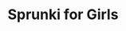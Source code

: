 ---
slug: sprunki-for-girls
title: Sprunki for Girls
description: "Sprunki for Girls is an exciting online game. Play for free directly in your browser!"
icon: /images/popular_mods/Sprunki for Girls.png
url: https://wowtbc.net/sprunkin/sprunki-for-girls/index.html
previewImage: /images/popular_mods/Sprunki for Girls.png
type: popular mods

# SEO配置
seo:
  title: "Sprunki for Girls - Play Free Online Game | Fun Browser Games"
  description: "Sprunki for Girls - Play this fun online game for free in your browser. No download required!"
  ogImage: "/images/popular_mods/Sprunki for Girls.png"
  keywords: "sprunki-for-girls, online game, browser game, free game, popular mods game, play online"

videoUrls:
  - https://www.youtube.com/embed/example1
  - https://www.youtube.com/embed/example2

whyPlay:
  title: "Why Play Sprunki for Girls?"
  items:
    - "Immersive Gameplay: Sprunki for Girls offers an engaging and immersive gaming experience that will keep you entertained for hours"
    - "Challenging Levels: Test your skills with increasingly difficult challenges and obstacles"
    - "Beautiful Graphics: Enjoy stunning visuals and smooth animations that bring the game world to life"
    - "Regular Updates: New content and features are added regularly to keep the game fresh and exciting"
    - "Free to Play: Experience all the fun without spending a penny"
    - "Community Features: Connect with other players, share strategies, and compete for high scores"
    - "Cross-Platform: Play on any device with a web browser, no downloads required"

features:
  title: "Key Features of Sprunki for Girls"
  image: "/images/popular_mods/Sprunki for Girls.png"
  items:
    - "Intuitive Controls: Easy to learn controls make Sprunki for Girls accessible for players of all skill levels"
    - "Multiple Game Modes: Enjoy various gameplay options that provide different challenges and experiences"
    - "Character Customization: Personalize your gaming experience with unique characters and items"
    - "Achievement System: Complete special tasks to earn rewards and recognition"
    - "Leaderboards: Compete with players worldwide and see who can achieve the highest scores"

characteristics:
  title: "Game Characteristics"
  image: "/images/popular_mods/Sprunki for Girls.png"
  items:
    - "Genre: Popular mods game with elements of strategy and skill"
    - "Difficulty: Suitable for both casual gamers and those seeking a challenge"
    - "Play Time: Quick sessions or extended gameplay, depending on your preference"
    - "Art Style: Vibrant and engaging visuals that enhance the gaming experience"
    - "Sound Design: Immersive audio that complements the gameplay perfectly"

info: "Sprunki for Girls is an exciting online game that offers players a unique and engaging gaming experience. With its intuitive controls, stunning visuals, and challenging gameplay, Sprunki for Girls provides hours of entertainment for players of all ages and skill levels. Whether you're looking for a quick gaming session during a break or an extended play session, Sprunki for Girls delivers an immersive experience that will keep you coming back for more. The game features multiple levels of increasing difficulty, ensuring that players are constantly challenged as they progress. With regular updates adding new content and features, Sprunki for Girls remains fresh and exciting, providing endless entertainment options for its growing community of players."

howToPlayIntro: "Welcome to Sprunki for Girls! This guide will walk you through the basics and help you master the game. Whether you're a beginner or looking to improve your skills, these tips and instructions will enhance your gaming experience."

howToPlaySteps:
  - title: "Getting Started"
    description: "Begin your Sprunki for Girls adventure by familiarizing yourself with the controls. Use your keyboard or mouse to navigate through the game interface. The tutorial will guide you through the basic mechanics and help you understand the objectives."
  - title: "Understanding the Objectives"
    description: "In Sprunki for Girls, your main goal is to progress through levels by completing specific objectives. Each level presents unique challenges that require different strategies and approaches."
  - title: "Mastering the Controls"
    description: "Practice using the controls to improve your precision and reaction time. Sprunki for Girls requires quick reflexes and strategic thinking to overcome obstacles and defeat opponents."
  - title: "Utilizing Power-ups"
    description: "Collect power-ups throughout the game to enhance your abilities and overcome difficult challenges. Each power-up offers unique advantages that can be crucial for success."
  - title: "Developing Strategies"
    description: "As you progress in Sprunki for Girls, develop effective strategies for different scenarios. Analyze patterns, anticipate challenges, and adapt your approach to maximize your performance."

faq:
  title: "Frequently Asked Questions about Sprunki for Girls"
  items:
    - question: "Is Sprunki for Girls free to play?"
      answer: "Yes, Sprunki for Girls is completely free to play directly in your web browser. No downloads or purchases are required to enjoy the full game experience."
    - question: "Can I play Sprunki for Girls on mobile devices?"
      answer: "Yes, Sprunki for Girls is optimized for both desktop and mobile play. You can enjoy the game on any device with a web browser and internet connection."
    - question: "Are there any in-game purchases?"
      answer: "While Sprunki for Girls is free to play, there may be optional in-game purchases available for cosmetic items or additional features that don't affect core gameplay."
    - question: "How often is Sprunki for Girls updated?"
      answer: "The developers regularly update Sprunki for Girls with new content, features, and improvements based on player feedback and game performance."
    - question: "Can I play Sprunki for Girls offline?"
      answer: "Currently, Sprunki for Girls requires an internet connection to play as it's a browser-based online game."
    - question: "Is Sprunki for Girls suitable for children?"
      answer: "Yes, Sprunki for Girls is designed to be family-friendly and suitable for players of all ages."
    - question: "How do I report bugs or issues?"
      answer: "If you encounter any problems while playing Sprunki for Girls, you can report them through the game's support page or contact the developers directly through their website."
    - question: "Still Have Questions?"
      answer: "If you have additional questions about Sprunki for Girls that aren't covered in this FAQ, please visit our support center or contact our customer service team for assistance."
---